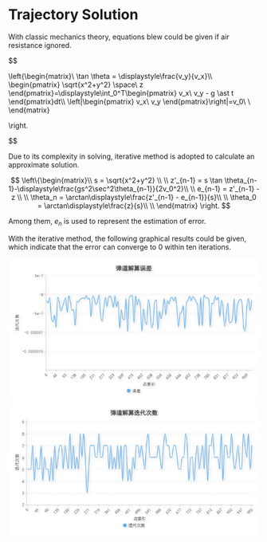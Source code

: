 # Trajectory Solution

With classic mechanics theory, equations blew could be given if air resistance ignored.

$$

\left\{\begin{matrix}\\
	\tan \theta = \displaystyle\frac{v_y}{v_x}\\\\
	\begin{pmatrix}
		\sqrt{x^2+y^2} \space\\
		z
	\end{pmatrix}=\displaystyle\int_0^T\begin{pmatrix}
		v_x\\
		v_y - g \ast t
	\end{pmatrix}dt\\\\
	\left|\begin{pmatrix}
		v_x\\
		v_y
	\end{pmatrix}\right|=v_0\\
	\\
\end{matrix}

\right.

$$

Due to its complexity in solving, iterative method is adopted to calculate an approximate solution.  

$$
\left\{\begin{matrix}\\
	s = \sqrt{x^2+y^2} \\
	\\
	z'_{n-1} = s \tan \theta_{n-1}-\displaystyle\frac{gs^2\sec^2\theta_{n-1}}{2v_0^2}\\
	\\
	e_{n-1} = z'_{n-1} - z
	\\
	\\
	\theta_n = \arctan\displaystyle\frac{z'_{n-1} - e_{n-1}}{s}\\
	\\
	\theta_0 = \arctan\displaystyle\frac{z}{s}\\
	\\
\end{matrix}
\right.
$$

Among them, $\displaystyle e_n$ is used to represent the estimation of error.

With the iterative method, the following graphical results could be given, which indicate that the error can converge to 0 within ten iterations.

![error](error.png)
![count](count.png)